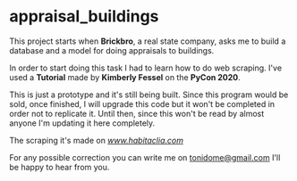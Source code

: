# appraisal_buildings
This project starts when **Brickbro**, a real state company, asks me to build a database and a model for doing appraisals to buildings.

In order to start doing this task I had to learn how to do web scraping. I've used a **Tutorial** made by **Kimberly Fessel** on the **PyCon 2020**.

This is just a prototype and it's still being built. Since this program would be sold, once finished, I will upgrade this code but it won't be completed in order not to replicate it. Until then, since this won't be read by almost anyone I'm updating it here completely.

The scraping it's made on *www.habitaclia.com*

For any possible correction you can write me on tonidome@gmail.com I'll be happy to hear from you.
